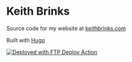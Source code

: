 # Keith Brinks

Source code for my website at [keithbrinks.com](https://keithbrinks.com)

Built with [Hugo](https://gohugo.io/)

[<img alt="Deployed with FTP Deploy Action" src="https://img.shields.io/badge/Deployed With-FTP DEPLOY ACTION-%3CCOLOR%3E?style=for-the-badge&color=0077b6">](https://github.com/SamKirkland/FTP-Deploy-Action)
